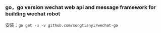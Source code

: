 ### go，go version wechat web api and message framework for building wechat robot
安装：`go get -u -v github.com/songtianyi/wechat-go`